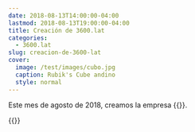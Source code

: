 ```yaml
---
date: 2018-08-13T14:00:00-04:00
lastmod: 2018-08-13T19:00:00-04:00
title: Creación de 3600.lat
categories:
  - 3600.lat
slug: creacion-de-3600-lat
cover:
  image: /test/images/cubo.jpg
  caption: Rubik's Cube andino
  style: normal
---
```


Este mes de agosto de 2018, creamos la empresa {{<marca>}}.

{{<youtube B4lEhdD7xYo>}}
